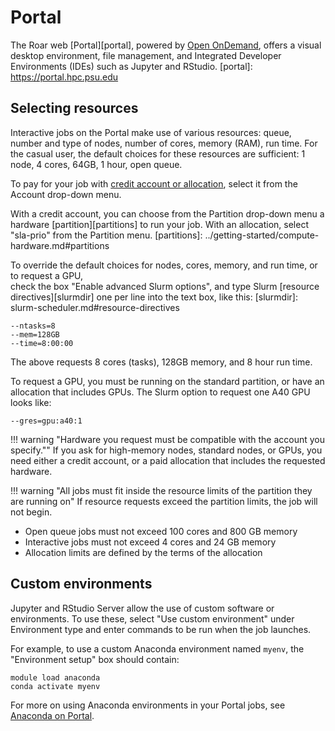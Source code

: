# Portal

The Roar web [Portal][portal], powered by [Open OnDemand](https://openondemand.org/),
offers a visual desktop environment, file management, 
and Integrated Developer Environments (IDEs) such as Jupyter and RStudio.
[portal]: <https://portal.hpc.psu.edu>

## Selecting resources

Interactive jobs on the Portal make use of various resources:
queue, number and type of nodes, number of cores, memory (RAM), run time.
For the casual user, the default choices for these resources are sufficient:
1 node, 4 cores, 64GB, 1 hour, open queue.

To pay for your job with [credit account or allocation](../accounts/paying-for-compute.md),
select it from the Account drop-down menu.

With a credit account, you can choose from the Partition drop-down menu 
a hardware [partition][partitions] to run your job.
With an allocation, select "sla-prio" from the Partition menu.
[partitions]: ../getting-started/compute-hardware.md#partitions

To override the default choices for nodes, cores, memory, and run time,
or to request a GPU,  
check the box "Enable advanced Slurm options",
and type Slurm [resource directives][slurmdir] one per line into the text box, like this:
[slurmdir]: slurm-scheduler.md#resource-directives
```
--ntasks=8
--mem=128GB
--time=8:00:00
```
The above requests 8 cores (tasks), 128GB memory, and 8 hour run time.

To request a GPU, you must be running on the standard partition, 
or have an allocation that includes GPUs.
The Slurm option to request one A40 GPU looks like:
```
--gres=gpu:a40:1
```

!!! warning "Hardware you request must be compatible with the account you specify.""
	If you ask for high-memory nodes, standard nodes, or GPUs, 
	you need either a credit account, or a paid allocation 
	that includes the requested hardware.

!!! warning "All jobs must fit inside the resource limits of the partition they are running on"
     If resource requests exceed the partition limits, the job will not begin.

- Open queue jobs must not exceed 100 cores and 800 GB memory
- Interactive jobs must not exceed 4 cores and 24 GB memory
- Allocation limits are defined by the terms of the allocation

## Custom environments

Jupyter and RStudio Server allow the use of custom software or environments. 
To use these, select "Use custom environment" under Environment type 
and enter commands to be run when the job launches.

For example, to use a custom Anaconda environment named `myenv`, 
the "Environment setup" box should contain:

```
module load anaconda
conda activate myenv
```

For more on using Anaconda environments in your Portal jobs, 
see [Anaconda on Portal](../packages/anaconda.md/#anaconda-on-portal).
